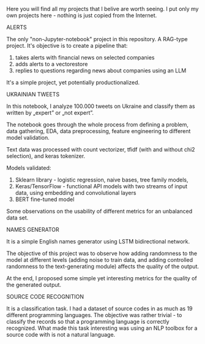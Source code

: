 Here you will find all my projects that I belive are worth seeing. 
I put only my own projects here - nothing is just copied from the Internet.

ALERTS

The only "non-Jupyter-notebook" project in this repository.
A RAG-type project. It's objective is to create a pipeline that:
1. takes alerts with financial news on selected companies
2. adds alerts to a vectorestore
3. replies to questions regarding news about companies using an LLM

It's a simple project, yet potentially productionalized.

UKRAINIAN TWEETS

In this notebook, I analyze 100.000 tweets on Ukraine and classify them as written by „expert” or „not expert”.

The notebook goes through the whole process from defining a problem, data gathering, EDA, data preprocessing, feature engineering to different model validation.

Text data was processed with count vectorizer, tfidf (with and without chi2 selection), and keras tokenizer.

Models validated:
1. Sklearn library - logistic regression, naive bases, tree family models, 
2. Keras/TensorFlow - functional API models with two streams of input data, using embedding and convolutional layers
3. BERT fine-tuned model

Some observations on the usability of different metrics for an unbalanced data set.

NAMES GENERATOR

It is a simple English names generator using LSTM bidirectional network.

The objective of this project was to observe how adding randomness to the model at different levels (adding noise to train data, and adding controlled randomness to the text-generating module) affects the quality of the output.

At the end, I proposed some simple yet interesting metrics for the quality of the generated output.

SOURCE CODE RECOGNITION

It is a classification task. I had a dataset of source codes in as much as 19 different programming languages. The objective was rather trivial - to classify the records so that a programming language is correctly recognized. What made this task interesting was using an NLP toolbox for a source code with is not a natural language.
